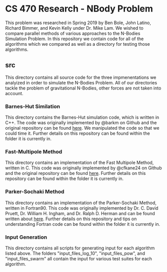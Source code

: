 # CS 470 Research - NBody Problem
This problem was researched in Spring 2019 by Ben Bole, John Latino, Richard Bimmer, and Kevin Kelly under Dr. Mike Lam. We wished to compare parallel methods of various approaches to the N-Bodies Simulation Problem. In this repository we contain code for all of the algorithms which we compared as well as a directory for testing those algorithms.
## src
This directory contains all source code for the three impmenentations we analyized in order to simulate the N-Bodies Problem. All of our directories tackle the problem of gravitational N-Bodies, other forces are not taken into account.
### Barnes-Hut Similation
This directory contains the Barnes-Hut simulation code, which is written in C++. The code was originally implemented by @barkm on Github and the original repository can be found [here](https://github.com/barkm/n-body). We manipulated the code so that we could time it. Further details on this repository can be found within the folder it is currently in.
### Fast-Multipole Method
This directory contains an implementation of the Fast Multipole Method, written in C. This code was originally implemented by @cfkane24 on Github and the original repository can be found [here](https://github.com/cfkane24/fast-multipole-method). Further details on this repository can be found within the folder it is currently in.
### Parker-Sochaki Method
This directory contains an implementation of the Parker-Sochaki Method, written in Fortran90. This code was originally implemented by Dr. C. David Pruett, Dr. William H. Ingham, and Dr. Ralph D. Herman and can be found written about [here](http://educ.jmu.edu/~sochacjs/PruettInghamHerman.pdf). Further details on this repository and tips on understanding Fortran code can be found within the folder it is currently in.
### Input Generation
This directory contains all scripts for generating input for each algorithm listed above. The folders "input_files_log_10", "input_files_pow", and "input_files_swarm" all contain the input for various test suites for each algorithm.
